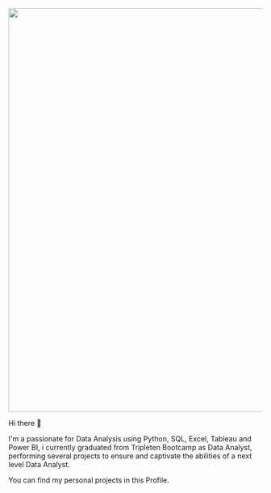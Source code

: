<div id="header" align="center">
  <img decoding="async" src="https://www.canva.com/design/DAGwk52_Wus/uKrEeEsOPned3sjrEiqRdA/edit" width="800"/>
</div>

Hi there 👋

I'm a passionate for Data Analysis  using Python, SQL, Excel, Tableau and Power BI, i currently graduated from Tripleten Bootcamp as Data Analyst,
performing several projects to ensure and captivate the abilities of a next level Data Analyst.

You can find my personal projects in this Profile.

<!--
**mariobarragan021/mariobarragan021** is a ✨ _special_ ✨ repository because its `README.md` (this file) appears on your GitHub profile.

Hi, I'm a passionate for Data Analysis  using Python, SQL, Excel, Tableau and Power BI, i currently graduated from Tripleten Bootcamp as Data Analyst,
performing several projects to ensure and captivate the abilities of a next level Data Analyst.

You can find my personal projects in this Profile. 
